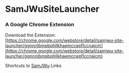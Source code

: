 # SamJWuSiteLauncher

### A Google Chrome Extension

Download the Extension: [https://chrome.google.com/webstore/detail/samjwu-site-launcher/ggnnnlbmpbphllkhaemccepflccnajcm](https://chrome.google.com/webstore/detail/samjwu-site-launcher/ggnnnlbmpbphllkhaemccepflccnajcm)

Shortcuts to [SamJWu](https://samjwu.github.io/) Links
